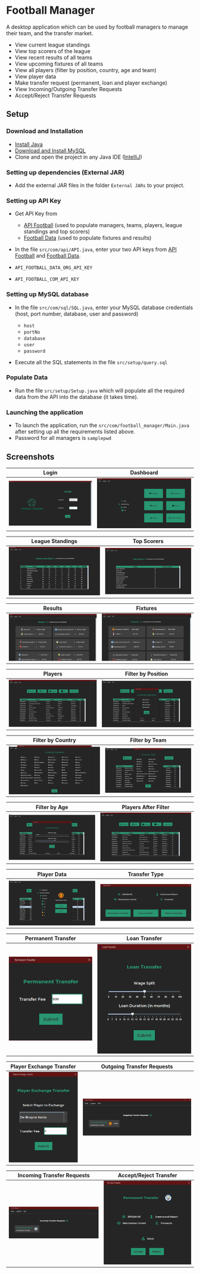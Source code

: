 # Football Manager

A desktop application which can be used by football managers to manage their team, and the transfer market.

- View current league standings
- View top scorers of the league
- View recent results of all teams
- View upcoming fixtures of all teams
- View all players (filter by position, country, age and team)
- View player data
- Make transfer request (permanent, loan and player exchange)
- View Incoming/Outgoing Transfer Requests
- Accept/Reject Transfer Requests

## Setup

### Download and Installation

- [Install Java](https://www.youtube.com/watch?v=IJ-PJbvJBGs)
- [Download and Install MySQL](https://www.youtube.com/watch?v=WuBcTJnIuzo)
- Clone and open the project in any Java IDE ([IntelliJ](https://www.jetbrains.com/idea/download/))

### Setting up dependencies (External JAR)

- Add the external JAR files in the folder ```External JARs``` to your project.

### Setting up API Key

- Get API Key from
    - [API Football](https://apifootball.com/) (used to populate managers, teams, players, league standings and top
      scorers)
    - [Football Data](https://www.football-data.org/) (used to populate fixtures and results)


- In the file ```src/com/api/API.java```, enter your two API keys from [API Football](https://apifootball.com/)
  and [Football Data](https://www.football-data.org/).
  

- ```API_FOOTBALL_DATA_ORG_API_KEY```
  

- ```API_FOOTBALL_COM_API_KEY```

### Setting up MySQL database

- In the file ```src/com/sql/SQL.java```, enter your MySQL database credentials (host, port number, database, user and
  password)
    - ```host```
    - ```portNo```
    - ```database```
    - ```user```
    - ```password```
  


- Execute all the SQL statements in the file ```src/setup/query.sql```

### Populate Data

- Run the file ```src/setup/Setup.java``` which will populate all the required data from the API into the database (it
  takes time).

### Launching the application

- To launch the application, run the ```src/com/football_manager/Main.java``` after setting up all the requirements
  listed above.
- Password for all managers is ```samplepwd```

## Screenshots

Login | Dashboard
------------ | -------------
![Login](screenshots/login.png) | ![Dashboard](screenshots/dashboard.png)

League Standings | Top Scorers
------------ | -------------
![League Standings](screenshots/standings.png) | ![Top Scorers](screenshots/topscorers.png)

Results | Fixtures
------------ | -------------
![Results](screenshots/results.png) | ![Fixtures](screenshots/fixtures.png)

Players | Filter by Position
------------ | -------------
![Players](screenshots/players.png) | ![Filter by Position](screenshots/filter_by_position.png)

Filter by Country | Filter by Team
------------ | -------------
![Filter by Country](screenshots/filter_by_country.png) | ![Filter by Team](screenshots/filter_by_team.png)

Filter by Age | Players After Filter
------------ | -------------
![Filter by Age](screenshots/filter_by_age.png) | ![Players After Filter](screenshots/players_after_filter.png)

Player Data | Transfer Type
------------ | -------------
![Player Data](screenshots/player_data.png) | ![Transfer Type](screenshots/transfer_type.png)

Permanent Transfer | Loan Transfer
------------ | -------------
![Permanent Transfer](screenshots/permanent_transfer.png) | ![Loan Transfer](screenshots/loan_transfer.png)

Player Exchange Transfer | Outgoing Transfer Requests
------------ | -------------
![Player Exchange Transfer](screenshots/player_exchange_transfer.png) | ![Outgoing Transfer Requests](screenshots/outgoing_transfer.png)

Incoming Transfer Requests | Accept/Reject Transfer
------------ | -------------
![Incoming Transfer Requests](screenshots/incoming_transfer.png) | ![Accept/Reject Transfer](screenshots/transfer_action.png)

 
